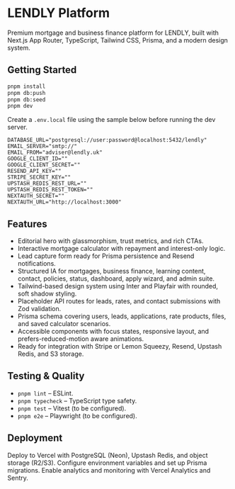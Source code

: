 # LENDLY Platform

Premium mortgage and business finance platform for LENDLY, built with Next.js App Router, TypeScript, Tailwind CSS, Prisma, and a modern design system.

## Getting Started

```bash
pnpm install
pnpm db:push
pnpm db:seed
pnpm dev
```

Create a `.env.local` file using the sample below before running the dev server.

```env
DATABASE_URL="postgresql://user:password@localhost:5432/lendly"
EMAIL_SERVER="smtp://"
EMAIL_FROM="adviser@lendly.uk"
GOOGLE_CLIENT_ID=""
GOOGLE_CLIENT_SECRET=""
RESEND_API_KEY=""
STRIPE_SECRET_KEY=""
UPSTASH_REDIS_REST_URL=""
UPSTASH_REDIS_REST_TOKEN=""
NEXTAUTH_SECRET=""
NEXTAUTH_URL="http://localhost:3000"
```

## Features

- Editorial hero with glassmorphism, trust metrics, and rich CTAs.
- Interactive mortgage calculator with repayment and interest-only logic.
- Lead capture form ready for Prisma persistence and Resend notifications.
- Structured IA for mortgages, business finance, learning content, contact, policies, status, dashboard, apply wizard, and admin suite.
- Tailwind-based design system using Inter and Playfair with rounded, soft shadow styling.
- Placeholder API routes for leads, rates, and contact submissions with Zod validation.
- Prisma schema covering users, leads, applications, rate products, files, and saved calculator scenarios.
- Accessible components with focus states, responsive layout, and prefers-reduced-motion aware animations.
- Ready for integration with Stripe or Lemon Squeezy, Resend, Upstash Redis, and S3 storage.

## Testing & Quality

- `pnpm lint` – ESLint.
- `pnpm typecheck` – TypeScript type safety.
- `pnpm test` – Vitest (to be configured).
- `pnpm e2e` – Playwright (to be configured).

## Deployment

Deploy to Vercel with PostgreSQL (Neon), Upstash Redis, and object storage (R2/S3). Configure environment variables and set up Prisma migrations. Enable analytics and monitoring with Vercel Analytics and Sentry.

